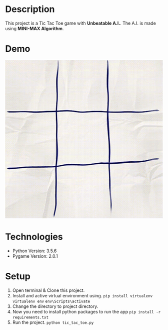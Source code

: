 # Description
This project is a Tic Tac Toe game with **Unbeatable A.I.**. The A.I. is made using **MINI-MAX Algorithm**.

# Demo 
![DEMO](https://github.com/FazleRabbbiferdaus172/tic_tac_toe/blob/master/demo.gif)
# Technologies
* Python Version: 3.5.6
* Pygame Version: 2.0.1

# Setup
1. Open terminal & Clone this project.
2. Install and active virtual environment using.
`pip install virtualenv`
`virtualenv env`
`env\Scripts\activate`
3. Change the directory to project directory.
4. Now you need to install python packages to run the app
`pip install -r requirements.txt`
5. Run the project.
`python tic_tac_toe.py`
